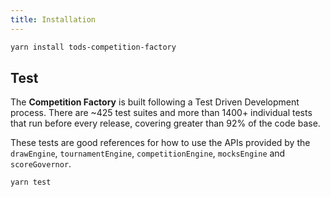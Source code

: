 ```yaml
---
title: Installation
---
```


```sh
yarn install tods-competition-factory
```

## Test

The **Competition Factory** is built following a Test Driven Development process. There are ~425 test suites and more than 1400+ individual tests that run before every release, covering greater than 92% of the code base.

These tests are good references for how to use the APIs provided by the `drawEngine`, `tournamentEngine`, `competitionEngine`, `mocksEngine` and `scoreGovernor`.

```sh
yarn test
```
